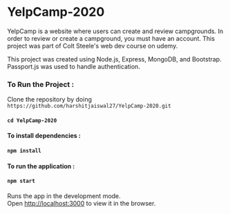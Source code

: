 # YelpCamp-2020
YelpCamp is a website where users can create and review campgrounds. In order to review or create a campground, you must have an account. This project was part of Colt Steele's web dev course on udemy.  

This project was created using Node.js, Express, MongoDB, and Bootstrap. Passport.js was used to handle authentication.  

### To Run the Project :

Clone the repository by doing `https://github.com/harshitjaiswal27/YelpCamp-2020.git`

#### `cd YelpCamp-2020`

#### To install dependencies :

#### `npm install`

#### To run the application :

#### `npm start`

Runs the app in the development mode.<br />
Open [http://localhost:3000](http://localhost:3000) to view it in the browser.

